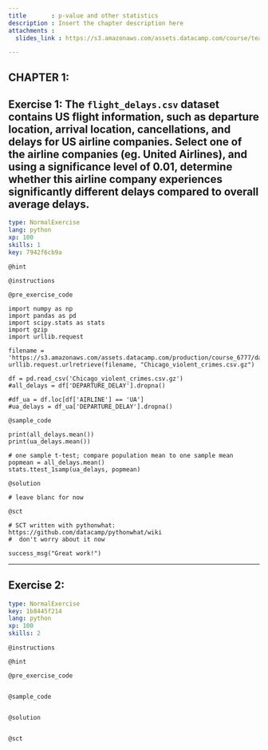 ```yaml
---
title       : p-value and other statistics
description : Insert the chapter description here
attachments :
  slides_link : https://s3.amazonaws.com/assets.datacamp.com/course/teach/slides_example.pdf

---
```

## CHAPTER 1: 

## Exercise 1: The `flight_delays.csv` dataset contains US flight information, such as departure location, arrival location, cancellations, and delays for US airline companies. Select one of the airline companies (eg. United Airlines), and using a significance level of 0.01, determine whether this airline company experiences significantly different delays compared to overall average delays. 

```yaml
type: NormalExercise
lang: python
xp: 100
skills: 1
key: 7942f6cb9a
```

`@hint`

`@instructions`


`@pre_exercise_code`
```
import numpy as np
import pandas as pd
import scipy.stats as stats
import gzip
import urllib.request

filename = 'https://s3.amazonaws.com/assets.datacamp.com/production/course_6777/datasets/Chicago_violent_crimes.csv.gz.csv'
urllib.request.urlretrieve(filename, "Chicago_violent_crimes.csv.gz")

df = pd.read_csv('Chicago_violent_crimes.csv.gz')
#all_delays = df['DEPARTURE_DELAY'].dropna()

#df_ua = df.loc[df['AIRLINE'] == 'UA']
#ua_delays = df_ua['DEPARTURE_DELAY'].dropna()
```

`@sample_code`
```{python}
print(all_delays.mean())
print(ua_delays.mean())

# one sample t-test; compare population mean to one sample mean
popmean = all_delays.mean()
stats.ttest_1samp(ua_delays, popmean) 

```

`@solution`
```{python}
# leave blanc for now
```

`@sct`
```{python}
# SCT written with pythonwhat: https://github.com/datacamp/pythonwhat/wiki
#  don't worry about it now

success_msg("Great work!")
```


---
## Exercise 2:

```yaml
type: NormalExercise
key: 1b8445f214
lang: python
xp: 100
skills: 2
```


`@instructions`

`@hint`

`@pre_exercise_code`
```{python}

```

`@sample_code`
```{python}

```

`@solution`
```{python}

```

`@sct`
```{python}

```
